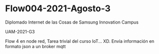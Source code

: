 # Flow004-2021-Agosto-3

Diplomado Internet de las Cosas de Samsung Innovation Campus

UAM-2021-G3

Flow 4 en node red, Tarea trivial del curso IoT... XD. Envía información en formato json a un broker mqtt
